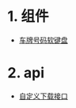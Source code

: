 # 1. 组件
* [车牌号码软键盘](awesome-compenets/license-plate-keyboard/README.md)

# 2. api
* [自定义下载接口](download-api/README.md)
